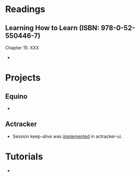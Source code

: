 # Readings

## Learning How to Learn (ISBN: 978-0-52-550446-7)

Chapter 15: XXX

- 

# Projects

## Equino

- 

## Actracker

- Session keep-alive was [implemented](https://github.com/marcinciapa/actracker-ui/pull/67) in actracker-ui.

# Tutorials

-